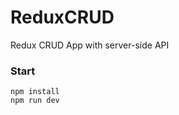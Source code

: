 # ReduxCRUD

Redux CRUD App with server-side API

### Start
<code>npm install</code><br>
<code>npm run dev</code>
